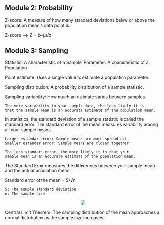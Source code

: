 ## Module 2: Probability

Z-score: A measure of how many standard deviations below or above the population mean a data point is.

Z-score --> Z = (x-μ)/σ

## Module 3: Sampling

Statistic: A characteristic of a Sample.
Parameter: A characteristic of a Population.

Point estimate: Uses a single value to estimate a population parameter.

Sampling distribution: A probability distribution of a sample statistic.

Sampling variability: How much an estimate varies between samples.

    The more variability in your sample data, the less likely it is
    that the sample mean is an accurate estimate of the population mean.

In statistics, the standard deviation of a sample statistic is called the standard error. The standard error of the mean measures variability among
all your sample means.

    Larger estandar error: Sample means are more spread out
    Smaller estandar error: Sample means are closer together

    The less standard error, the more likely it is that your
    sample mean is an accurate estimate of the population mean.

The Standard Error measures the differences between your sample mean and the actual population mean.

Standard error of the mean = S/√n

    S: The sample standard deviation
    n: The sample size

<p align="center">
  <img src="https://github.com/user-attachments/assets/370dff3f-4bba-4ad5-a250-84f46d3205b2" />
</p>

Central Limit Theorem: The sampling distribution of the mean approaches a normal distribution as the sample size increases.

















